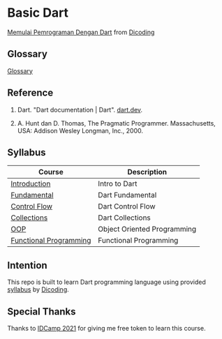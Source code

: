 # Basic Dart

[Memulai Pemrograman Dengan Dart](https://www.dicoding.com/academies/191) from [Dicoding](https://www.dicoding.com/users/787116)

## Glossary

[Glossary](https://github.com/fadhilhaka/Basic-Dart/tree/main/glossary)

## Reference

1. Dart. "Dart documentation | Dart". [dart.dev](https://dart.dev/guides).

2. A. Hunt dan D. Thomas, The Pragmatic Programmer. Massachusetts, USA: Addison Wesley Longman, Inc., 2000.

## Syllabus

| Course | Description |
|--------|-------------|
| [Introduction](https://github.com/fadhilhaka/Basic-Dart/tree/main/introduction) | Intro to Dart |
| [Fundamental](https://github.com/fadhilhaka/Basic-Dart/tree/main/fundamental) | Dart Fundamental |
| [Control Flow](https://github.com/fadhilhaka/Basic-Dart/tree/main/control-flow) | Dart Control Flow |
| [Collections](https://github.com/fadhilhaka/Basic-Dart/tree/main/collections) | Dart Collections |
| [OOP](https://github.com/fadhilhaka/Basic-Dart/tree/main/OOP) | Object Oriented Programming |
| [Functional Programming](https://github.com/fadhilhaka/Basic-Dart/tree/main/functional-programming) | Functional Programming |

## Intention

This repo is built to learn Dart programming language using provided [syllabus](https://www.dicoding.com/academies/191/tutorials) by [Dicoding](https://www.dicoding.com/users/787116).

## Special Thanks

Thanks to [IDCamp 2021](https://idcamp.indosatooredoo.com) for giving me free token to learn this course.